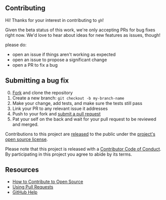 ## Contributing

[fork]: https://github.com/cli/cli/fork
[pr]: https://github.com/cli/cli/compare
[code-of-conduct]: CODE_OF_CONDUCT.md

Hi! Thanks for your interest in contributing to `gh`!

Given the beta status of this work, we're only accepting PRs for bug fixes right now. We'd love to
hear about ideas for new features as issues, though!

please do:

* open an issue if things aren't working as expected
* open an issue to propose a significant change
* open a PR to fix a bug

## Submitting a bug fix

0. [Fork][fork] and clone the repository
0. Create a new branch: `git checkout -b my-branch-name`
0. Make your change, add tests, and make sure the tests still pass
0. Link your PR to any relevant issue it addresses
0. Push to your fork and [submit a pull request][pr]
0. Pat your self on the back and wait for your pull request to be reviewed and merged.

Contributions to this project are [released](https://help.github.com/articles/github-terms-of-service/#6-contributions-under-repository-license) to the public under the [project's open source license](LICENSE.md).

Please note that this project is released with a [Contributor Code of Conduct][code-of-conduct]. By participating in this project you agree to abide by its terms.

## Resources

- [How to Contribute to Open Source](https://opensource.guide/how-to-contribute/)
- [Using Pull Requests](https://help.github.com/articles/about-pull-requests/)
- [GitHub Help](https://help.github.com)
